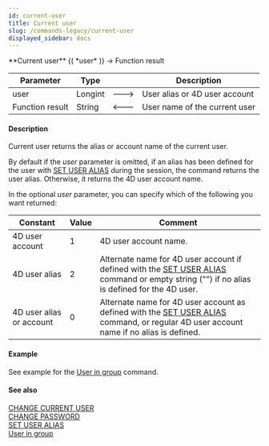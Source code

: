 ```yaml
---
id: current-user
title: Current user
slug: /commands-legacy/current-user
displayed_sidebar: docs
---
```


<!--REF #_command_.Current user.Syntax-->**Current user** {( *user* )} -> Function result<!-- END REF-->
<!--REF #_command_.Current user.Params-->
| Parameter | Type |  | Description |
| --- | --- | --- | --- |
| user | Longint | &#x1F852; | User alias or 4D user account |
| Function result | String | &#x1F850; | User name of the current user |

<!-- END REF-->

#### Description 

<!--REF #_command_.Current user.Summary-->Current user returns the alias or account name of the current user.<!-- END REF-->

By default if the *user* parameter is omitted, if an alias has been defined for the user with [SET USER ALIAS](set-user-alias.md) during the session, the command returns the user alias. Otherwise, it returns the 4D user account name.

In the optional *user* parameter, you can specify which of the following you want returned:

| Constant                 | Value | Comment                                                                                                                                                         |
| ------------------------ | ----- | --------------------------------------------------------------------------------------------------------------------------------------------------------------- |
| 4D user account          | 1     | 4D user account name.                                                                                                                                           |
| 4D user alias            | 2     | Alternate name for 4D user account if defined with the [SET USER ALIAS](set-user-alias.md) command or empty string ("") if no alias is defined for the 4D user. |
| 4D user alias or account | 0     | Alternate name for 4D user account as defined with the [SET USER ALIAS](set-user-alias.md) command, or regular 4D user account name if no alias is defined.     |

#### Example 

See example for the [User in group](user-in-group.md) command.

#### See also 

[CHANGE CURRENT USER](change-current-user.md)  
[CHANGE PASSWORD](change-password.md)  
[SET USER ALIAS](set-user-alias.md)  
[User in group](user-in-group.md)  